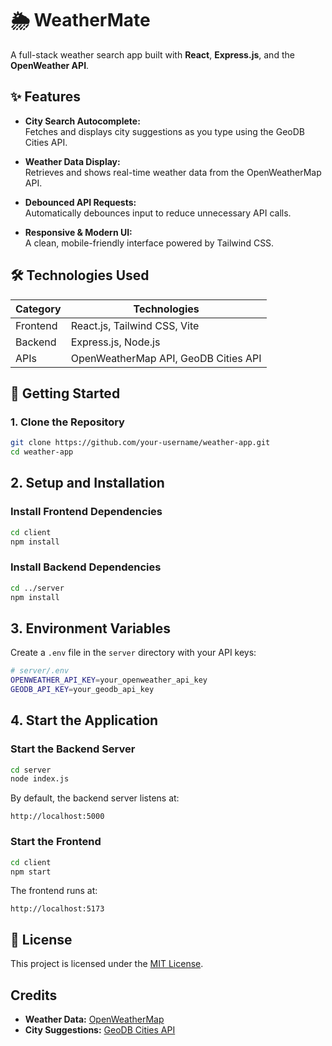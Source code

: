 # 🌦️ WeatherMate

A full-stack weather search app built with **React**, **Express.js**, and the **OpenWeather API**.

## ✨ Features

- **City Search Autocomplete:**  
  Fetches and displays city suggestions as you type using the GeoDB Cities API.
  
- **Weather Data Display:**  
  Retrieves and shows real-time weather data from the OpenWeatherMap API.
  
- **Debounced API Requests:**  
  Automatically debounces input to reduce unnecessary API calls.
  
- **Responsive & Modern UI:**  
  A clean, mobile-friendly interface powered by Tailwind CSS.

## 🛠️ Technologies Used

| Category   | Technologies                              |
| ---------- | ----------------------------------------- |
| Frontend   | React.js, Tailwind CSS, Vite              |
| Backend    | Express.js, Node.js                       |
| APIs       | OpenWeatherMap API, GeoDB Cities API      |

## 🚀 Getting Started

### 1. Clone the Repository

```bash
git clone https://github.com/your-username/weather-app.git
cd weather-app
```

## 2. Setup and Installation

### Install Frontend Dependencies
```bash
cd client
npm install
```

### Install Backend Dependencies
```bash
cd ../server
npm install
```

## 3. Environment Variables

Create a `.env` file in the `server` directory with your API keys:

```bash
# server/.env
OPENWEATHER_API_KEY=your_openweather_api_key
GEODB_API_KEY=your_geodb_api_key
```

## 4. Start the Application

### Start the Backend Server
```bash
cd server
node index.js
```

By default, the backend server listens at:

`http://localhost:5000`

### Start the Frontend
```bash
cd client
npm start
```

The frontend runs at:

`http://localhost:5173`

## 📄 License

This project is licensed under the [MIT License](./LICENSE).

## Credits

- **Weather Data:** [OpenWeatherMap](https://openweathermap.org)
- **City Suggestions:** [GeoDB Cities API](https://rapidapi.com/wirefreethought/api/geodb-cities/)
